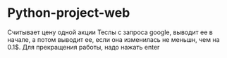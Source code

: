 # Python-project-web
Считывает цену одной акции Теслы с запроса google, выводит ее в начале, а потом выводит ее, если она изменилась не меньшн, чем на 0.1$. Для прекращения работы, надо нажать enter 
